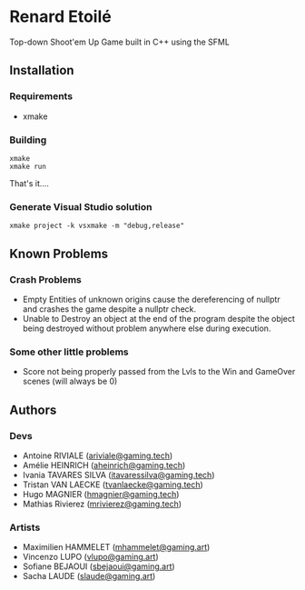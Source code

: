 # Renard Etoilé
Top-down Shoot'em Up Game built in C++ using the SFML

## Installation

### Requirements

- xmake

### Building

```
xmake
xmake run
```
That's it....

### Generate Visual Studio solution

```
xmake project -k vsxmake -m "debug,release"
```

## Known Problems

### Crash Problems

- Empty Entities of unknown origins cause the dereferencing of nullptr and crashes the game despite a nullptr check.
- Unable to Destroy an object at the end of the program despite the object being destroyed without problem anywhere else during execution.

### Some other little problems

- Score not being properly passed from the Lvls to the Win and GameOver scenes (will always be 0)

## Authors

### Devs

- Antoine RIVIALE (ariviale@gaming.tech)
- Amélie HEINRICH (aheinrich@gaming.tech)
- Ivania TAVARES SILVA (itavaressilva@gaming.tech)
- Tristan VAN LAECKE (tvanlaecke@gaming.tech)
- Hugo MAGNIER (hmagnier@gaming.tech)
- Mathias Rivierez (mrivierez@gaming.tech)

### Artists

- Maximilien HAMMELET (mhammelet@gaming.art)
- Vincenzo LUPO (vlupo@gaming.art)
- Sofiane BEJAOUI (sbejaoui@gaming.art)
- Sacha LAUDE (slaude@gaming.art)
